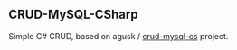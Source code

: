 ## CRUD-MySQL-CSharp

Simple C# CRUD, based on agusk / [crud-mysql-cs](https://github.com/agusk/crud-mysql-cs.git) project.
